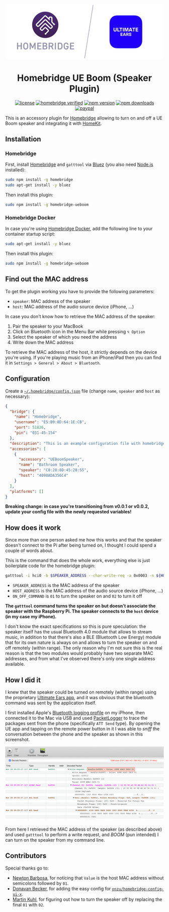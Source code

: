 <p align="center">
  <a href="https://github.com/alessandroaime/homebridge-ueboom"><img src="README/logo.png" width="500px"></a>
</p>

<span align="center">

# Homebridge UE Boom (Speaker Plugin)

<a href="https://opensource.org/licenses/MIT"><img title="license" src="https://img.shields.io/badge/License-MIT-yellow.svg" ></a>
<a href="https://github.com/homebridge/homebridge/wiki/Verified-Plugins"><img title="homebridge verified" src="https://badgen.net/badge/homebridge/verified/purple" ></a>
<a href="https://www.npmjs.com/package/homebridge-ueboom"><img title="npm version" src="https://badgen.net/npm/v/homebridge-ueboom" ></a>
<a href="https://www.npmjs.com/package/homebridge-ueboom"><img title="npm downloads" src="https://badgen.net/npm/dt/homebridge-ueboom" ></a>
<a href="https://www.paypal.me/alessandroaime"><img title="paypal" src="https://badgen.net/badge/Donate/PayPal/91BE09" ></a>

</span>

This is an accessory plugin for [Homebridge](https://github.com/nfarina/homebridge) allowing to turn on and off a UE Boom speaker and integrating it with [HomeKit](https://www.apple.com/ios/home/).

## Installation

### Homebridge

First, install [Homebridge](https://github.com/nfarina/homebridge) and `gatttool` via [Bluez](http://www.bluez.org) (you also need [Node.js](https://nodejs.org/) installed):

```bash
sudo npm install -g homebridge
sudo apt-get install -y bluez
```

Then install this plugin:

```bash
sudo npm install -g homebridge-ueboom
```

### Homebridge Docker

In case you're using [Homebridge Docker](https://github.com/oznu/docker-homebridge), add the following line to your container startup script:

```bash
sudo apt-get install -y bluez
```

Then install this plugin:

```bash
sudo npm install -g homebridge-ueboom
```

## Find out the MAC address

To get the plugin working you have to provide the following parameters:

  * `speaker`: MAC address of the speaker
  * `host`: MAC address of the audio source device (iPhone, ...)

In case you don't know how to retrieve the MAC address of the speaker:

 1. Pair the speaker to your MacBook
 2. Click on Bluetooth icon in the Menu Bar while pressing `⌥ Option`
 3. Select the speaker of which you need the address
 4. Write down the MAC address

To retrieve the MAC address of the host, it strictly depends on the device you're using. If you're playing music from an iPhone/iPad then you can find it in `Settings > General > About > Bluetooth`.

## Configuration

Create a [`~/.homebridge/config.json`](https://github.com/nfarina/homebridge/blob/master/config-sample.json) file (change `name`, `speaker` and `host` as necessary):


```json
{
  "bridge": {
    "name": "Homebridge",
    "username": "E5:B9:0D:64:1E:CB",
    "port": 51826,
    "pin": "031-45-154"
  },
  "description": "This is an example configuration file with homebridge-ueboom plugin.",
  "accessories": [
    {
      "accessory": "UEBoomSpeaker",
      "name": "Bathroom Speaker",
      "speaker": "C0:28:8D:45:28:55",
      "host": "4098ADA356C4"
    }
  ],
  "platforms": []
}
```

**Breaking change: in case you're transitioning from v0.0.1 or v0.0.2, update your config file with the newly requested variables!**

## How does it work

Since more than one person asked me how this works and that the speaker doesn't connect to the Pi after being turned on, I thought I could spend a couple of words about.

This is the command that does the whole work, everything else is just boilerplate code for the homebridge plugin:

```bash
gatttool -i hci0 -b $SPEAKER_ADDRESS --char-write-req -a 0x0003 -n ${HOST_ADDRESS}${ON_OFF_COMMAND}
```

- `SPEAKER_ADDRESS` is the MAC address of the speaker
- `HOST_ADDRESS` is the MAC address of the audio source device (iPhone, ...)
- `ON_OFF_COMMAND` is `01` to turn the speaker on and `02` to turn it off

**The `gatttool` command turns the speaker on but doesn’t associate the speaker with the Raspberry Pi. The speaker connects to the `host` device (in my case my iPhone).**

I don't know the exact specifications so this is pure speculation: the speaker itself has the usual Bluetooth 4.0 module that allows to stream music, in addition to that there's also a BLE (Bluetooth Low Energy) module that for its own nature is always on and allows to turn the speaker on and off remotely (within range). The only reason why I'm not sure this is the real reason is that the two modules would probably have two separate MAC addresses, and from what I've observed there's only one single address available.

## How I did it

I knew that the speaker could be turned on remotely (within range) using the proprietary [Ultimate Ears app](https://apps.apple.com/us/app/boom-megaboom/id632344648), and it was obvious that the bluetooth command was sent by the application itself.

I first installed Apple's [Bluetooth logging profile](https://developer.apple.com/services-account/download?path=/iOS/iOS_Logs/iOSBluetoothLogging.mobileconfig) on my iPhone, then connected it to the Mac via USB and used [PacketLogger](https://download.developer.apple.com/Developer_Tools/Additional_Tools_for_Xcode_11/Additional_Tools_for_Xcode_11.dmg) to trace the packages sent from the phone (specifically `ATT Send` type). By opening the UE app and tapping on the remote power button in it I was able to *sniff* the conversation between the phone and the speaker as shown in this screenshot.

![packetLoggerScreenshot](README/packetLoggerScreenshot.png)

From here I retrieved the MAC address of the speaker (as described above) and used `gatttool` to perform a write request, and *BOOM* (pun intended) I can turn on the speaker from my command line.

## Contributors

Special thanks go to:

- [Newton Barbosa](https://github.com/newtonlb), for noticing that `Value` is the host MAC address without semicolons followed by `01`.
- [Donavan Becker](https://github.com/donavanbecker), for adding the easy config for [`onzu/homebridge-config-ui-x`](https://github.com/oznu/homebridge-config-ui-x).
- [Martin Kuhl](https://github.com/MartinKuhl), for figuring out how to turn the speaker off by replacing the final `01` with `02`.

